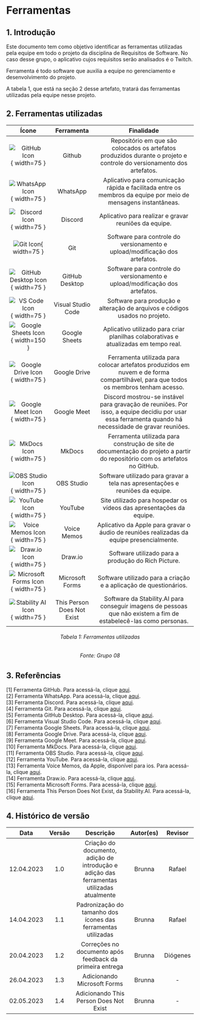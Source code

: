 # Ferramentas

## 1. Introdução
Este documento tem como objetivo identificar as ferramentas utilizadas pela equipe em todo o projeto da disciplina de Requisitos de Software. No caso desse grupo, o aplicativo cujos requisitos serão analisados é o Twitch.

Ferramenta é todo software que auxilia a equipe no gerenciamento e desenvolvimento do projeto.

A tabela 1, que está na seção 2 desse artefato, tratará das ferramentas utilizadas pela equipe nesse projeto.



## 2. Ferramentas utilizadas

| Ícone | Ferramenta | Finalidade |
| :-----: | :----: | :-----------: |
|![GitHub Icon](./imagens/github_icon.png){ width=75 } | Github  | Repositório em que são colocados os artefatos produzidos durante o projeto e controle do versionamento dos artefatos.  |
|![WhatsApp Icon](./imagens/whatsapp_icon.png){ width=75 } | WhatsApp | Aplicativo para comunicação rápida e facilitada entre os membros da equipe por meio de mensagens instantâneas. |
|![Discord Icon](./imagens/discord_icon.png){ width=75 } |  Discord  | Aplicativo para realizar e gravar reuniões da equipe. |
|![Git Icon](./imagens/git_icon.png){ width=75 } |  Git  | Software para controle do versionamento e upload/modificação dos artefatos. |
|![GitHub Desktop Icon](./imagens/github_desktop_icon.png){ width=75 } | GitHub Desktop | Software para controle do versionamento e upload/modificação dos artefatos. |
|![VS Code Icon](./imagens/vscode_icon.png){ width=75 } | Visual Studio Code  | Software para produção e alteração de arquivos e códigos usados no projeto. |
|![Google Sheets Icon](./imagens/google_sheets_icon.png){ width=150 }  |  Google Sheets  | Aplicativo utilizado para criar planilhas colaborativas e atualizadas em tempo real. |
|![Google Drive Icon](./imagens/google_drive_icon.png){ width=75 } | Google Drive  | Ferramenta utilizada para colocar artefatos produzidos em nuvem e de forma compartilhável, para que todos os membros tenham acesso.  |
|![Google Meet Icon](./imagens/google_meet_icon.png){ width=75 } | Google Meet | Discord mostrou-se instável para gravação de reuniões. Por isso, a equipe decidiu por usar essa ferramenta quando há necessidade de gravar reuniões. |
|![MkDocs Icon](./imagens/mkdocs_icon.png){ width=75 } |  MkDocs  | Ferramenta utilizada para construção de site de documentação do projeto a partir do repositório com os artefatos no GitHub. |
|![OBS Studio Icon](./imagens/obsstudio_icon.png){ width=75 } |  OBS Studio  | Software utilizado para gravar a tela nas apresentações e reuniões da equipe. |
|![YouTube Icon](./imagens/youtube_icon.png){ width=75 } | YouTube | Site utilizado para hospedar os vídeos das apresentações da equipe. |
|![Voice Memos Icon](./imagens/apple_voice_recorder_icon.png){ width=75 } | Voice Memos | Aplicativo da Apple para gravar o áudio de reuniões realizadas da equipe presencialmente. |
|![Draw.io Icon](./imagens/drawio_icon.png){ width=75 } | Draw.io | Software utilizado para a produção do Rich Picture. |
|![Microsoft Forms Icon](./imagens/microsoft_forms_icon.png){ width=75 } | Microsoft Forms | Software utilizado para a criação e a aplicação de questionários. |
|![Stability AI Icon](./imagens/stability_ai_icon.png){ width=75 } | This Person Does Not Exist | Software da Stability.AI para conseguir imagens de pessoas que não existem a fim de estabelecê-las como personas. |
<h6 align = "center"> Tabela 1: Ferramentas utilizadas </h6>
<h6 align = "center"> Fonte: Grupo 08 </h6>

## 3. Referências

[1] Ferramenta GitHub. Para acessá-la, clique [aqui](https://github.com). <br/>
[2] Ferramenta WhatsApp. Para acessá-la, clique [aqui](https://web.whatsapp.com). <br/>
[3] Ferramenta Discord. Para acessá-la, clique [aqui](https://discord.com). <br/>
[4] Ferramenta Git. Para acessá-la, clique [aqui](https://git-scm.com). <br/>
[5] Ferramenta GitHub Desktop. Para acessá-la, clique [aqui](https://desktop.github.com). <br/>
[6] Ferramenta Visual Studio Code. Para acessá-la, clique [aqui](https://code.visualstudio.com). <br/>
[7] Ferramenta Google Sheets. Para acessá-la, clique [aqui](https://www.google.com/sheets/about/). <br/>
[8] Ferramenta Google Drive. Para acessá-la, clique [aqui](https://www.google.com/intl/pt-br/drive/about.html). <br/>
[9] Ferramenta Google Meet. Para acessá-la, clique [aqui](https://meet.google.com). <br/>
[10] Ferramenta MkDocs. Para acessá-la, clique [aqui](https://www.mkdocs.org). <br/>
[11] Ferramenta OBS Studio. Para acessá-la, clique [aqui](https://obsproject.com/pt-br). <br/>
[12] Ferramenta YouTube. Para acessá-la, clique [aqui](https://www.youtube.com). <br/>
[13] Ferramenta Voice Memos, da Apple, disponível para ios. Para acessá-la, clique [aqui](https://apps.apple.com/us/app/voice-memos/id1069512134). <br/>
[14] Ferramenta Draw.io. Para acessá-la, clique [aqui](https://app.diagrams.net). <br/>
[15] Ferramenta Microsoft Forms. Para acessá-la, clique [aqui](https://www.microsoft.com/pt-br/microsoft-365/online-surveys-polls-quizzes). <br/>
[16] Ferramenta This Person Does Not Exist, da Stability.AI. Para acessá-la, clique [aqui](https://thispersondoesnotexist.com/). <br/>





## 4. Histórico de versão
|    Data    | Versão | Descrição                                                                      | Autor(es)  | Revisor  |
| :--------: | :----: | :----------------------------------------------------------------------------: | :--------: | :------: |
| 12.04.2023 | 1.0    | Criação do documento, adição de introdução e adição das ferramentas utilizadas atualmente |   Brunna   |    Rafael     |
| 14.04.2023 | 1.1    | Padronização do tamanho dos ícones das ferramentas utilizadas |   Brunna   |    Rafael     |
| 20.04.2023 | 1.2    | Correções no documento após feedback da primeira entrega |   Brunna   |    Diógenes     |
| 26.04.2023 | 1.3    | Adicionando Microsoft Forms |   Brunna   |    -     |
| 02.05.2023 | 1.4   | Adicionando This Person Does Not Exist |   Brunna   |    -     |
